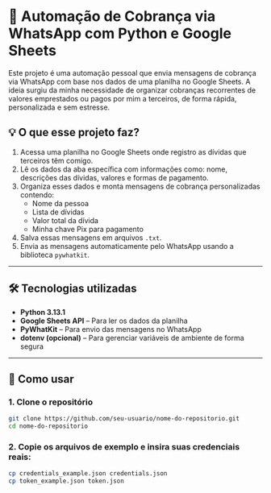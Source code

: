 # 🤖 Automação de Cobrança via WhatsApp com Python e Google Sheets

Este projeto é uma automação pessoal que envia mensagens de cobrança via WhatsApp com base nos dados de uma planilha no Google Sheets. A ideia surgiu da minha necessidade de organizar cobranças recorrentes de valores emprestados ou pagos por mim a terceiros, de forma rápida, personalizada e sem estresse.

## 💡 O que esse projeto faz?

1. Acessa uma planilha no Google Sheets onde registro as dívidas que terceiros têm comigo.
2. Lê os dados da aba específica com informações como: nome, descrições das dívidas, valores e formas de pagamento.
3. Organiza esses dados e monta mensagens de cobrança personalizadas contendo:
   - Nome da pessoa
   - Lista de dívidas
   - Valor total da dívida
   - Minha chave Pix para pagamento
4. Salva essas mensagens em arquivos `.txt`.
5. Envia as mensagens automaticamente pelo WhatsApp usando a biblioteca `pywhatkit`.

---

## 🛠️ Tecnologias utilizadas

- **Python 3.13.1**
- **Google Sheets API** – Para ler os dados da planilha
- **PyWhatKit** – Para envio das mensagens no WhatsApp
- **dotenv (opcional)** – Para gerenciar variáveis de ambiente de forma segura

---

## 🚀 Como usar

### 1. Clone o repositório

```bash
git clone https://github.com/seu-usuario/nome-do-repositorio.git
cd nome-do-repositorio
```

### 2. Copie os arquivos de exemplo e insira suas credenciais reais:

```bash
cp credentials_example.json credentials.json
cp token_example.json token.json
```


